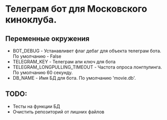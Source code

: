 # Телеграм бот для Московского киноклуба.

## Переменные окружения  
- BOT_DEBUG - Устанавливет флаг дебаг для объекта телеграм бота. По умолчанию - False
- TELEGRAM_KEY - Телеграм апи ключ для бота
- TELEGRAM_LONGPULLING_TIMEOUT - Частота опроса лонгпулинга. По умолчанию 60 секунду.
- DB_NAME - Имя БД для бота. По умолчанию 'movie.db'.

## TODO:
 - Тесты на функции БД
 - Очистить репозиторий от лишних файлов